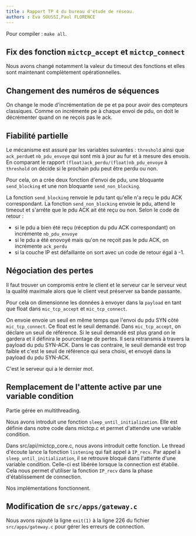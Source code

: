 ```yaml
---
title : Rapport TP 4 du bureau d'étude de réseau.
authors : Eva SOUSSI,Paul FLORENCE
---
```


Pour compiler : `make all`.

## Fix des fonction `mictcp_accept` et `mictcp_connect`

Nous avons changé notamment la valeur du timeout des fonctions et elles sont maintenant complètement opérationnelles.


## Changement des numéros de séquences

On change le mode d'incrémentation de pe et pa pour avoir des compteurs classiques. Comme on incrémente pe à chaque envoi de pdu, on doit le décrémenter quand on ne reçois pas le ack.


## Fiabilité partielle

Le mécanisme est assuré par les variables suivantes : `threshold` ainsi que `ack_perdu`et `nb_pdu_envoye` qui sont mis à jour au fur et à mesure des envois.
En comparant le rapport `(float)ack_perdu/(float)nb_pdu_envoye` à `threshold` on décide si le prochain pdu peut être perdu ou non.

Pour cela, on a crée deux fonction d'envoi de pdu, une bloquante `send_blocking` et une non bloquante `send_non_blocking`. 

La fonction `send_blocking` renvoie le pdu tant qu'elle n'a reçu le pdu ACK correspondant.
La fonction `send_non_blocking` envoie le pdu, attend le timeout et s'arrête que le pdu ACK ait été reçu ou non. Selon le code de retour :
  - si le pdu a bien été reçu (réception du pdu ACK correspondant) on incrémente `nb_pdu_envoye`
  - si le pdu a été enovoyé mais qu'on ne reçoit pas le pdu ACK, on incrémente `ack_perdu`
  - si la couche IP est défaillante on sort avec un code de retour égal à -1.


## Négociation des pertes

Il faut trouver un compromis entre le client et le serveur car le serveur veut la qualité maximale alors que le client veut préserver sa bande passante.

Pour cela on dimensionne les données à envoyer dans la `payload` en tant que float dans `mic_tcp_accept` et `mic_tcp_connect`.

On envoie envoie un seuil en même temps que l'envoi du pdu SYN côté `mic_tcp_connect`. Ce float est le seuil demandé.
Dans `mic_tcp_accept`, on déclare un seuil de référence. Si le seuil demandé est plus grand on le gardera et il définira le pourcentage de pertes. Il sera retransmis à travers la payload du pdu SYN-ACK. Dans le cas contraire, le seuil demandé est trop faible et c'est le seuil de référence qui sera choisi, et envoyé dans la payload du pdu SYN-ACK.

C'est le serveur qui a le dernier mot.


## Remplacement de l'attente active par une variable condition

Partie gérée en multithreading. 

Nous avons introduit une fonction `sleep_until_initialization`. Elle est définie dans notre code dans mictcp.c et permet d'attendre une variable condition.

Dans src/api/mictcp_core.c, nous avons introduit cette fonction.
Le thread d'écoute lance la fonction `listening` qui fait appel à `IP_recv`. Par appel à `sleep_until_initialization`, il se retrouve bloqué dans l'attente d'une variable condition. Celle-ci est libérée lorsque la connection est établie. Cela nous permet d'utiliser la fonction `IP_recv` dans la phase d'établissement de connection.


Nos implémentations fonctionnent.

## Modification de `src/apps/gateway.c`
Nous avons rajouté la ligne `exit(1)` à la ligne 226 du fichier `src/apps/gateway.c` pour gérer les erreurs de connection.
